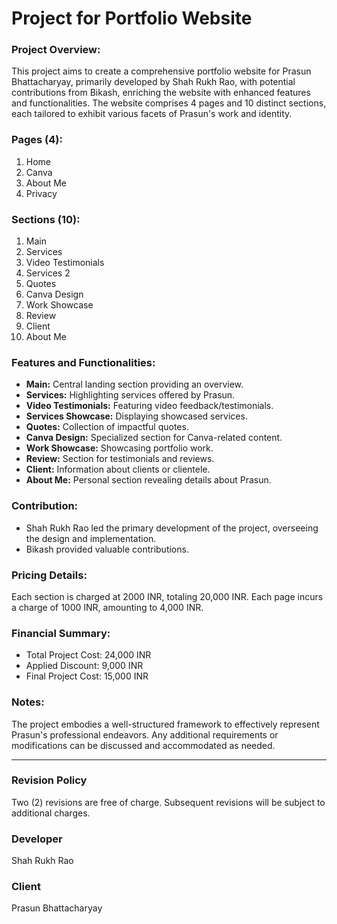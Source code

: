 # Project for Portfolio Website

### Project Overview:
This project aims to create a comprehensive portfolio website for Prasun Bhattacharyay, primarily developed by Shah Rukh Rao, with potential contributions from Bikash, enriching the website with enhanced features and functionalities. The website comprises 4 pages and 10 distinct sections, each tailored to exhibit various facets of Prasun's work and identity.

### Pages (4):
1. Home
2. Canva
3. About Me
4. Privacy

### Sections (10):
1. Main
2. Services
3. Video Testimonials
4. Services 2
5. Quotes
6. Canva Design
7. Work Showcase
8. Review
9. Client
10. About Me

### Features and Functionalities:
- **Main:** Central landing section providing an overview.
- **Services:** Highlighting services offered by Prasun.
- **Video Testimonials:** Featuring video feedback/testimonials.
- **Services Showcase:** Displaying showcased services.
- **Quotes:** Collection of impactful quotes.
- **Canva Design:** Specialized section for Canva-related content.
- **Work Showcase:** Showcasing portfolio work.
- **Review:** Section for testimonials and reviews.
- **Client:** Information about clients or clientele.
- **About Me:** Personal section revealing details about Prasun.

### Contribution:
- Shah Rukh Rao led the primary development of the project, overseeing the design and implementation.
- Bikash provided valuable contributions.

### Pricing Details:
Each section is charged at 2000 INR, totaling 20,000 INR.
Each page incurs a charge of 1000 INR, amounting to 4,000 INR.

### Financial Summary:
- Total Project Cost: 24,000 INR
- Applied Discount: 9,000 INR
- Final Project Cost: 15,000 INR

### Notes:
The project embodies a well-structured framework to effectively represent Prasun's professional endeavors. Any additional requirements or modifications can be discussed and accommodated as needed.

---

### Revision Policy
Two (2) revisions are free of charge. Subsequent revisions will be subject to additional charges.


### Developer
Shah Rukh Rao

### Client
Prasun Bhattacharyay

